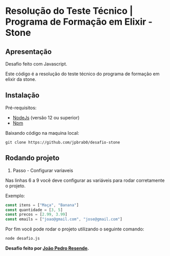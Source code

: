 # Resolução do Teste Técnico | Programa de Formação em Elixir - Stone
## Apresentação 

Desafio feito com Javascript.

Este código é a resolução do teste técnico do programa de formação em elixir da stone.

## Instalação

Pré-requisitos:
* [NodeJs](https://nodejs.dev/) (versão 12 ou superior)
* [Npm](https://www.npmjs.com/)

Baixando código na maquina local:

```git
git clone https://github.com/jpbrab0/desafio-stone
```
## Rodando projeto

1. Passo - Configurar variaveis

Nas linhas 6 a 9 você deve configurar as variáveis para rodar corretamente o projeto.

Exemplo:
```js
const itens = ["Maça", "Banana"]
const quantidade = [3, 5]
const precos = [2.99, 3.99]
const emails = ["joao@gmail.com", "jose@gmail.com"]
```

Por fim você pode rodar o projeto utilizando o seguinte comando:
```bash
node desafio.js
```

**Desafio feito por [João Pedro Resende](https://jpres.dev).**